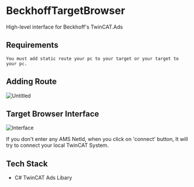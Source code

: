 # BeckhoffTargetBrowser
High-level interface for Beckhoff's TwinCAT.Ads 

## Requirements
```You must add static route your pc to your target or your target to your pc.``` 

## Adding Route
![Untitled](https://user-images.githubusercontent.com/77108177/142584258-857a230d-9db1-4a16-a6bb-9901fa0e8e46.png)

## Target Browser Interface
![Interface](https://user-images.githubusercontent.com/77108177/142585436-d3bf0208-2cbb-4243-9993-c4a62b2311f4.png)

If you don't enter any AMS NetId, when you click on 'connect' button, It will try to connect your local TwinCAT System.

## Tech Stack
- C# TwinCAT Ads Libary 
